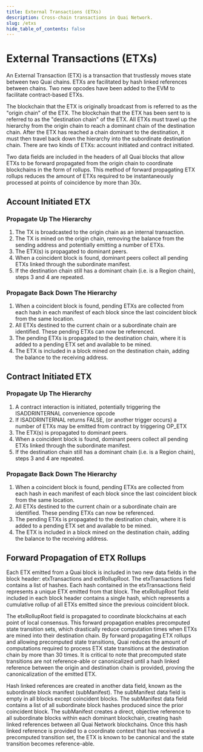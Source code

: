 ```yaml
---
title: External Transactions (ETXs)
description: Cross-chain transactions in Quai Network.
slug: /etxs
hide_table_of_contents: false
---
```


# External Transactions (ETXs)

An External Transaction (ETX) is a transaction that trustlessly moves state between two Quai chains. ETXs are facilitated by hash linked references between chains. Two new opcodes have been added to the EVM to facilitate contract-based ETXs.

The blockchain that the ETX is originally broadcast from is referred to as the "origin chain" of the ETX. The blockchain that the ETX has been sent to is referred to as the "destination chain" of the ETX. All ETXs must travel up the hierarchy from the origin chain to reach a dominant chain of the destination chain. After the ETX has reached a chain dominant to the destination, it must then travel back down the hierarchy into the subordinate destination chain. There are two kinds of ETXs: account initiated and contract initiated.

Two data fields are included in the headers of all Quai blocks that allow ETXs to be forward propagated from the origin chain to coordinate blockchains in the form of rollups. This method of forward propagating ETX rollups reduces the amount of ETXs required to be instantaneously processed at points of coincidence by more than 30x.

## Account Initiated ETX

### Propagate Up The Hierarchy

1. The TX is broadcasted to the origin chain as an internal transaction.
2. The TX is mined on the origin chain, removing the balance from the sending address and potentially emitting a number of ETXs.
3. The ETX(s) is propagated to dominant peers.
4. When a coincident block is found, dominant peers collect all pending ETXs linked through the subordinate manifest.
5. If the destination chain still has a dominant chain (i.e. is a Region chain), steps 3 and 4 are repeated.

### Propagate Back Down The Hierarchy

1. When a coincident block is found, pending ETXs are collected from each hash in each manifest of each block since the last coincident block from the same location.
2. All ETXs destined to the current chain or a subordinate chain are identified. These pending ETXs can now be referenced.
3. The pending ETXs is propagated to the destination chain, where it is added to a pending ETX set and available to be mined.
4. The ETX is included in a block mined on the destination chain, adding the balance to the receiving address.

## Contract Initiated ETX

### Propagate Up The Hierarchy

1. A contract interaction is initiated, potentially triggering the ISADDRINTERNAL convenience opcode
2. If ISADDRINTERNAL returns FALSE, (or another trigger occurs) a number of ETXs may be emitted from contract by triggering OP_ETX
3. The ETX(s) is propagated to dominant peers.
4. When a coincident block is found, dominant peers collect all pending ETXs linked through the subordinate manifest.
5. If the destination chain still has a dominant chain (i.e. is a Region chain), steps 3 and 4 are repeated.

### Propagate Back Down The Hierarchy

1. When a coincident block is found, pending ETXs are collected from each hash in each manifest of each block since the last coincident block from the same location.
2. All ETXs destined to the current chain or a subordinate chain are identified. These pending ETXs can now be referenced.
3. The pending ETXs is propagated to the destination chain, where it is added to a pending ETX set and available to be mined.
4. The ETX is included in a block mined on the destination chain, adding the balance to the receiving address.

## Forward Propagation of ETX Rollups

Each ETX emitted from a Quai block is included in two new data fields in the block header: etxTransactions and extRollupRoot. The etxTransactions field contains a list of hashes. Each hash contained in the etxTransactions field represents a unique ETX emitted from that block. The etxRollupRoot field included in each block header contains a single hash, which represents a cumulative rollup of all ETXs emitted since the previous coincident block.

The etxRollupRoot field is propagated to coordinate blockchains at each point of local consensus. This forward propagation enables precomputed state transition sets, which drastically reduce computation times when ETXs are mined into their destination chain. By forward propagating ETX rollups and allowing precomputed state transitions, Quai reduces the amount of computations required to process ETX state transitions at the destination chain by more than 30 times. It is critical to note that precomputed state transitions are not reference-able or canonicalized until a hash linked reference between the origin and destination chain is provided, proving the canonicalization of the emitted ETX.

Hash linked references are created in another data field, known as the subordinate block manifest (subManifest). The subManifest data field is empty in all blocks except coincident blocks. The subManifest data field contains a list of all subordinate block hashes produced since the prior coincident block. The subManifest creates a direct, objective reference to all subordinate blocks within each dominant blockchain, creating hash linked references between all Quai Network blockchains. Once this hash linked reference is provided to a coordinate context that has received a precomputed transition set, the ETX is known to be canonical and the state transition becomes reference-able.
